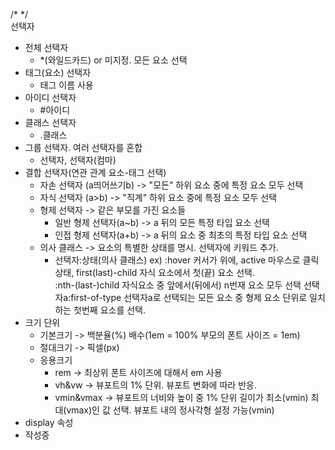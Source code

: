 /* */   
선택자
- 전체 선택자
  + *(와일드카드) or 미지정. 모든 요소 선택
- 태그(요소) 선택자
  + 태그 이름 사용
- 아이디 선택자
  + #아이디
- 클래스 선택자
  + .클래스
- 그룹 선택자. 여러 선택자를 혼합
  + 선택자, 선택자(컴마)
- 결합 선택자(연관 관계 요소-태그 선택)
  + 자손 선택자 (a띄어쓰기b) -> "모든" 하위 요소 중에 특정 요소 모두 선택
  + 자식 선택자 (a>b) -> "직계" 하위 요소 중에 특정 요소 모두 선택
  + 형제 선택자 -> 같은 부모를 가진 요소들
     * 일반 형제 선택자(a~b) -> a 뒤의 모든 특정 타입 요소 선택
     * 인접 형제 선택자(a+b) -> a 뒤의 요소 중 최초의 특정 타입 요소 선택
  + 의사 클래스 -> 요소의 특별한 상태를 명시. 선택자에 키워드 추가.
     * 선택자:상태(의사 클래스) ex) :hover 커서가 위에, active 마우스로 클릭 상태, first(last)-child 자식 요소에서 첫(끝) 요소 선택.         
                                  :nth-(last-)child 자식요소 중 앞에서(뒤에서) n번재 요소 모두 선택
                                  선택자a:first-of-type 선택자a로 선택되는 모든 요소 중 형제 요소 단위로 일치하는 첫번째 요소를 선택.
- 크기 단위
    + 기본크기 -> 백분율(%) 배수(1em = 100% 부모의 폰트 사이즈 = 1em)
    + 절대크기 -> 픽셀(px)  
    + 응용크기
        * rem -> 최상위 폰트 사이즈에 대해서 em 사용
        * vh&vw -> 뷰포트의 1% 단위. 뷰포트 변화에 따라 반응.
        * vmin&vmax -> 뷰포트의 너비와 높이 중 1% 단위 길이가 최소(vmin) 최대(vmax)인 값 선택. 뷰포트 내의 정사각형 설정 가능(vmin)
- display 속성
- 작성중                 
